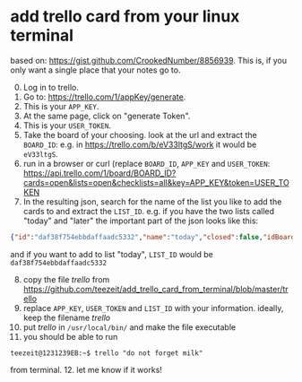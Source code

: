 # add trello card from your linux terminal
based on: https://gist.github.com/CrookedNumber/8856939.
This is, if you only want a single place that your notes go to.

0. Log in to trello.
1. Go to: https://trello.com/1/appKey/generate.
2. This is your `APP_KEY`.
3. At the same page, click on "generate Token".
4. This is your `USER_TOKEN`.
5. Take the board of your choosing. look at the url and extract the `BOARD_ID`:
  e.g. in https://trello.com/b/eV33ltgS/work it would be `eV33ltgS`.
6. run in a browser or curl (replace `BOARD_ID`, `APP_KEY` and `USER_TOKEN`: https://api.trello.com/1/board/BOARD_ID?cards=open&lists=open&checklists=all&key=APP_KEY&token=USER_TOKEN
7. In the resulting json, search for the name of the list you like to add the cards to and extract the `LIST_ID`.
  e.g. if you have the two lists called "today" and "later" the important part of the json looks like this:
  ```json
  {"id":"daf38f754ebbdaffaadc5332","name":"today","closed":false,"idBoard":"533334efb72ae5e34342d","pos":131271,"subscribed":false},{"id":"53dadffa5594a1cf68f8959ae2","name":"later","closed":false,"idBoard":"333f74efb72ae5e3ae3434","pos":126607,"subscribed":false}
  ```
  and if you want to add to list "today", `LIST_ID` would be `daf38f754ebbdaffaadc5332`
  
8. copy the file *trello* from https://github.com/teezeit/add_trello_card_from_terminal/blob/master/trello
9. replace `APP_KEY`, `USER_TOKEN` and `LIST_ID` with your information. ideally, keep the filename *trello*
10. put *trello* in `/usr/local/bin/` and make the file executable
11. you should be able to run
  ```console
  teezeit@1231239EB:~$ trello "do not forget milk"
  ```
  from terminal.
12. let me know if it works!
